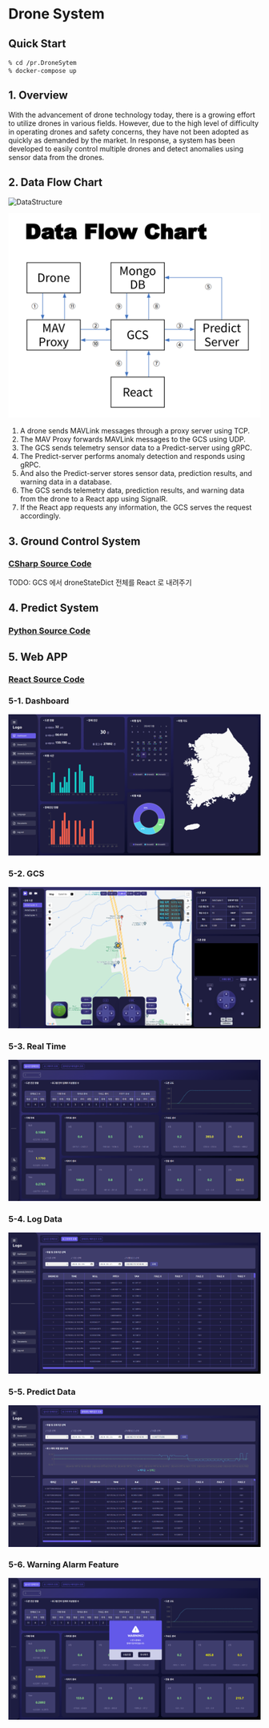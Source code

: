 # Drone System

## Quick Start

    % cd /pr.DroneSytem
    % docker-compose up

## 1. Overview
With the advancement of drone technology today, there is a growing effort to utilize drones in various fields. However, due to the high level of difficulty in operating drones and safety concerns, they have not been adopted as quickly as demanded by the market. In response, a system has been developed to easily control multiple drones and detect anomalies using sensor data from the drones. 

## 2. Data Flow Chart
![![DataStructure](https://img.shields.io/badge/DataStructure-34A853?style=plastic&logoColor=green&logo=googlesheets)](https://docs.google.com/spreadsheets/d/1UX3tJTH26Hw9P75X_Eavw4vgQ74hI1QPBXchLs1yYOk/edit#gid=0)

![img_3.png](./.docs/.img/img_3.png)

1. A drone sends MAVLink messages through a proxy server using TCP.
2. The MAV Proxy forwards MAVLink messages to the GCS using UDP.
3. The GCS sends telemetry sensor data to a Predict-server using gRPC.
4. The Predict-server performs anomaly detection and responds using gRPC.
5. And also the Predict-server stores sensor data, prediction results, and warning data in a database.
6. The GCS sends telemetry data, prediction results, and warning data from the drone to a React app using SignalR.
7. If the React app requests any information, the GCS serves the request accordingly.

## 3. Ground Control System
### [CSharp Source Code](./gcs-system)
TODO: GCS 에서 droneStateDict 전체를 React 로 내려주기

## 4. Predict System
### [Python Source Code](./predict-system)

## 5. Web APP
### [React Source Code](./web-app)

### 5-1. Dashboard
![img_4.png](.docs/.img/img_4.png)

### 5-2. GCS
![img.png](.docs/.img/img_5.png)

### 5-3. Real Time
![img_1.png](.docs/.img/img_6.png)

### 5-4. Log Data
![img_2.png](.docs/.img/img_7.png)

### 5-5. Predict Data
![img_3.png](.docs/.img/img_8.png)

### 5-6. Warning Alarm Feature
![img.png](.docs/.img/img_9.png)
